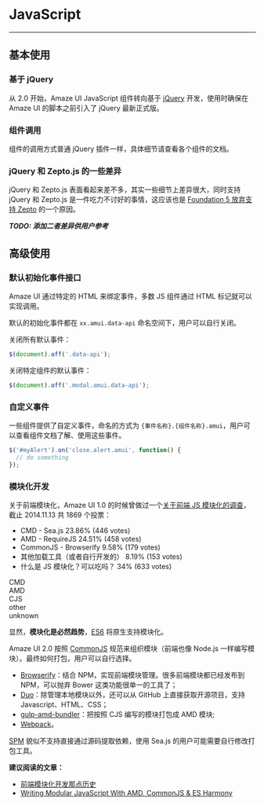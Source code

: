 # JavaScript
---

## 基本使用

### 基于 jQuery

从 2.0 开始，Amaze UI JavaScript 组件转向基于 [jQuery](http://jquery.com/) 开发，使用时确保在 Amaze UI 的脚本之前引入了 jQuery 最新正式版。

### 组件调用

组件的调用方式普通 jQuery 插件一样，具体细节请查看各个组件的文档。

### jQuery 和 Zepto.js 的一些差异

jQuery 和 Zepto.js 表面看起来差不多，其实一些细节上差异很大，同时支持 jQuery 和 Zepto.js 是一件吃力不讨好的事情，这应该也是 [Foundation 5 放弃支持 Zepto](http://zurb.com/article/1293/why-we-dropped-zepto) 的一个原因。

___TODO: 添加二者差异供用户参考___

## 高级使用

### 默认初始化事件接口

Amaze UI 通过特定的 HTML 来绑定事件，多数 JS 组件通过 HTML 标记就可以实现调用。

默认的初始化事件都在 `xx.amui.data-api` 命名空间下，用户可以自行关闭。

关闭所有默认事件：

```javascript
$(document).off('.data-api');
```

关闭特定组件的默认事件：

```javascript
$(document).off('.modal.amui.data-api');
```

### 自定义事件

一些组件提供了自定义事件，命名的方式为 `{事件名称}.{组件名称}.amui`，用户可以查看组件文档了解、使用这些事件。

```javascript
$('#myAlert').on('close.alert.amui', function() {
  // do something
});
```

### 模块化开发

关于前端模块化，Amaze UI 1.0 的时候曾做过一个[关于前端 JS 模块化的调查](/javascript?_ver=1.x)，截止 2014.11.13 共 1869 个投票：

- CMD - Sea.js  23.86%  (446 votes)
- AMD - RequireJS  24.51%  (458 votes)
- CommonJS - Browserify  9.58%  (179 votes)
- 其他加载工具（或者自行开发的）  8.19%  (153 votes)
- 什么是 JS 模块化？可以吃吗？  34%  (633 votes)

<div class="am-progress">
  <div class="am-progress-bar" style="width: 23.8%" data-am-popover="{content: 'CMD - Sea.js  23.86%  (446 votes)', trigger: 'hover focus'}">CMD</div>
  <div class="am-progress-bar am-progress-bar-secondary" data-am-popover="{content: 'AMD - RequireJS  24.51%  (458 votes)', trigger: 'hover focus'}" style="width: 24.5%" >AMD</div>
  <div class="am-progress-bar am-progress-bar-success" style="width: 9.5%" data-am-popover="{content: 'CommonJS - Browserify  9.58%  (179 votes)', trigger: 'hover focus'}">CJS</div>
  <div class="am-progress-bar am-progress-bar-warning" style="width: 8.2%" data-am-popover="{content: '其他加载工具（或者自行开发的）  8.19%  (153 votes)', trigger: 'hover focus'}">other</div>
  <div class="am-progress-bar am-progress-bar-danger" style="width: 34%" data-am-popover="{content: '什么是 JS 模块化？可以吃吗？  34%  (633 votes)', trigger: 'hover focus'}">unknown</div>
</div>

显然，**模块化是必然趋势**，[ES6](http://wiki.ecmascript.org/doku.php?id=harmony:modules) 将原生支持模块化。

Amaze UI 2.0 按照 [CommonJS](http://wiki.commonjs.org/wiki/CommonJS) 规范来组织模块（前端也像 Node.js 一样编写模块）。最终如何打包，用户可以自行选择。

- [Browserify](http://browserify.org/)：结合 NPM，实现前端模块管理。很多前端模块都已经发布到 NPM，可以抛弃 Bower 这类功能很单一的工具了；
- [Duo](http://duojs.org/)：除管理本地模块以外，还可以从 GitHub 上直接获取开源项目，支持 Javascript、HTML、CSS；
- [gulp-amd-bundler](https://www.npmjs.org/package/gulp-amd-bundler)：把按照 CJS 编写的模块打包成 AMD 模块;
- [Webpack](https://github.com/webpack/webpack)。

[SPM](http://spmjs.io/) 貌似不支持直接通过源码提取依赖，使用 Sea.js 的用户可能需要自行修改打包工具。

__建议阅读的文章：__

* [前端模块化开发那点历史](https://github.com/seajs/seajs/issues/588)
* [Writing Modular JavaScript With AMD, CommonJS & ES Harmony](http://addyosmani.com/writing-modular-js/)
